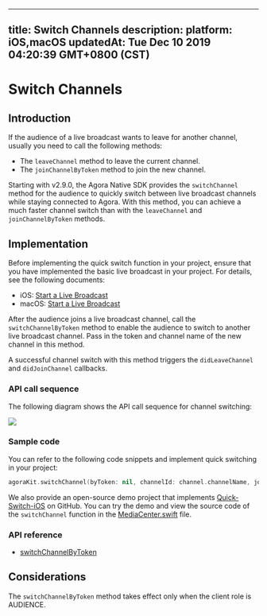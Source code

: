 
---
title: Switch Channels
description: 
platform: iOS,macOS
updatedAt: Tue Dec 10 2019 04:20:39 GMT+0800 (CST)
---
# Switch Channels
## Introduction

If the audience of a live broadcast wants to leave for another channel, usually you need to call the following methods:

- The `leaveChannel` method to leave the current channel.
- The `joinChannelByToken` method to join the new channel.

Starting with v2.9.0, the Agora Native SDK provides the `switchChannel` method for the audience to quickly switch between live broadcast channels while staying connected to Agora. With this method, you can achieve a much faster channel switch than with the `leaveChannel` and `joinChannelByToken` methods. 

## Implementation

Before implementing the quick switch function in your project, ensure that you have implemented the basic live broadcast in your project. For details, see the following documents:
- iOS: [Start a Live Broadcast](../../en/Interactive%20Broadcast/start_live_ios.md)
- macOS: [Start a Live Broadcast](../../en/Interactive%20Broadcast/start_live_mac.md)

After the audience joins a live broadcast channel, call the `switchChannelByToken` method to enable the audience to switch to another live broadcast channel. Pass in the token and channel name of the new channel in this method.

A successful channel switch with this method triggers the `didLeaveChannel` and `didJoinChannel` callbacks.

### API call sequence

The following diagram shows the API call sequence for channel switching:

![](https://web-cdn.agora.io/docs-files/1569229120252)

### Sample code

You can refer to the following code snippets and implement quick switching in your project:

```swift
agoraKit.switchChannel(byToken: nil, channelId: channel.channelName, joinSuccess: nil)
```

We also provide an open-source demo project that implements [Quick-Switch-iOS](https://github.com/AgoraIO/Advanced-Video/tree/master/Quick-Switch-Channel/Quick-Switch-iOS) on GitHub. You can try the demo and view the source code of the `switchChannel` function in the [MediaCenter.swift](https://github.com/AgoraIO/Advanced-Video/blob/master/Quick-Switch-Channel/Quick-Switch-iOS/Quick-Switch/MediaCenter.swift) file.

### API reference

- [switchChannelByToken](https://docs.agora.io/en/Interactive%20Broadcast/API%20Reference/oc/Classes/AgoraRtcEngineKit.html#//api/name/switchChannelByToken:channelId:joinSuccess:)

## Considerations

The `switchChannelByToken` method takes effect only when the client role is AUDIENCE.
